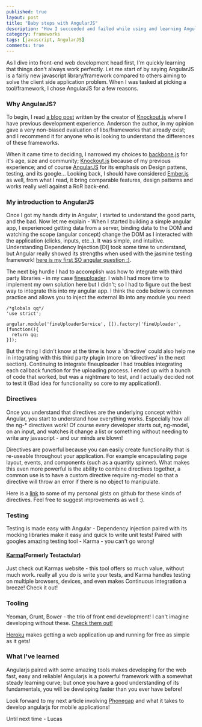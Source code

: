 ```yaml
---
published: true
layout: post
title: "Baby steps with AngularJS"
description: "How I succeeded and failed while using and learning AngularJS"
category: frameworks
tags: [javascript, AngularJS]
comments: true
---
```


As I dive into front-end web development head first, I'm quickly learning that things don't always work perfectly.  Let me start of by saying AngularJS is a fairly new javascript library/framework compared to others aiming to solve the client side application problem.  When I was tasked at picking a tool/framework, I chose AngularJS for a few reasons.

### Why AngularJS?

To begin, I read [a blog post](https://blog.stevensanderson.com/2012/08/01/rich-javascript-applications-the-seven-frameworks-throne-of-js-2012/)  written by the creator of [Knockout.js](https://knockoutjs.com/) where I have previous development experience. Anderson the author, in my opinion gave a very non-biased evaluation of libs/frameworks that already exist; and I recommend it for anyone who is looking to understand the differences of these frameworks.

When it came time to deciding, I narrowed my choices to [backbone.js](https://backbonejs.org/) for it's age, size and community; [Knockout.js](https://knockoutjs.com/) because of my previous experience; and of course [AngularJS](https://angularjs.org/) for its emphasis on Design pattens, testing, and its google...  Looking back, I should have considered [Ember.js](https://emberjs.com/) as well, from what I read, it bring comparable features, design patterns and works really well against a RoR back-end.

### My introduction to AngularJS

Once I got my hands dirty in Angular, I started to understand the good parts, and the bad. Now let me explain - When I started building a simple angular app, I experienced getting data from a server, binding data to the DOM and watching the scope (angular concept) change the DOM as I interacted with the application (clicks, inputs, etc..). It was simple, and intuitive.  Understanding Dependency Injection [DI] took some time to understand, but Angular really showed its strengths when used with the jasmine testing framework! [here is my first SO angular question :)](https://stackoverflow.com/questions/14766051/angularjs-issues-mocking-httpget-request).

The next big hurdle I had to accomplish was how to integrate with third party libraries - in my case [fineuploader](fineuploader.com). I wish I had more time to implement my own solution here but I didn't; so I had to figure out the best way to integrate this into my angular app. I think the code below is common practice and allows you to inject the external lib into any module you need:

    /*globals qq*/
    'use strict';

    angular.module('fineUploaderService', []).factory('fineUploader', [function(){
      return qq;
    }]);

But the thing I didn't know at the time is how a 'directive' could also help me in integrating with this third party plugin (more on 'directives' in the next section).  Continuing to integrate fineuploader I had troubles integrating each callback function for the uploading process.  I ended up with a bunch of code that worked, but was a nightmare to test, and I actually decided not to test it (Bad idea for functionality so core to my application!).  

### Directives

Once you understand that directives are the underlying concept within Angular, you start to understand how everything works.  Especially how all the ng-* directives work! Of course every developer starts out, ng-model, on an input, and watches it change a list or something without needing to write any javascript - and our minds are blown!

Directives are powerful because you can easily create functionality that is re-useable throughout your application. For example encapsulating page layout, events, and components (such as a quantity spinner).  What makes this even more powerful is the ability to combine directives together, a common use is to have a custom directive require ng-model so that a directive will throw an error if there is no object to manipulate.

Here is a [link](https://gist.github.com/lpaulger/) to some of my personal gists on github for these kinds of directives. Feel free to suggest improvements as well :).

### Testing

Testing is made easy with Angular - Dependency injection paired with its mocking libraries make it easy and quick to write unit tests!  Paired with googles amazing testing tool - Karma - you can't go wrong!

#### [Karma](https://karma-runner.github.io/)(Formerly Testactular)

Just check out Karmas website - this tool offers so much value, without much work. really all you do is write your tests, and Karma handles testing on multiple browsers, devices, and even makes Continuous integration a breeze!  Check it out!

### Tooling

Yeoman, Grunt, Bower - the trio of front end development!  I can't imagine developing without these. [Check them out!](https://yeoman.io/)

[Heroku](https://devcenter.heroku.com/)  makes getting a web application up and running for free as simple as it gets!

### What I've learned

Angularjs paired with some amazing tools makes developing for the web fast, easy and reliable!  Angularjs is a powerful framework with a somewhat steady learning curve; but once you have a good understanding of its fundamentals, you will be developing faster than you ever have before!  

Look forward to my next article involving [Phonegap](https://phonegap.com/) and what it takes to develop angularjs for mobile applications!

Until next time - Lucas
